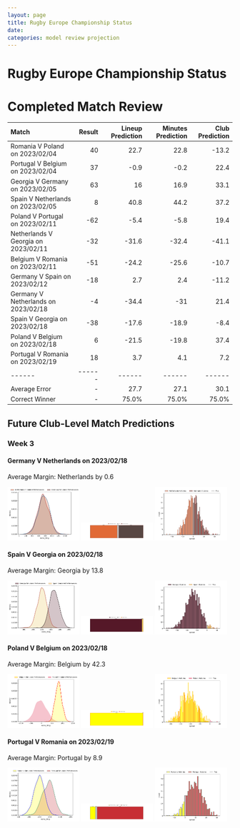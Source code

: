 ```yaml
---  
layout: page  
title: Rugby Europe Championship Status  
date:   
categories: model review projection  
---
```

# Rugby Europe Championship Status

# Completed Match Review


| Match                               |   Result |   Lineup Prediction |   Minutes Prediction |   Club Prediction |
|:------------------------------------|---------:|--------------------:|---------------------:|------------------:|
| Romania V Poland on 2023/02/04      |       40 |                22.7 |                 22.8 |             -13.2 |
| Portugal V Belgium on 2023/02/04    |       37 |                -0.9 |                 -0.2 |              22.4 |
| Georgia V Germany on 2023/02/05     |       63 |                16   |                 16.9 |              33.1 |
| Spain V Netherlands on 2023/02/05   |        8 |                40.8 |                 44.2 |              37.2 |
| Poland V Portugal on 2023/02/11     |      -62 |                -5.4 |                 -5.8 |              19.4 |
| Netherlands V Georgia on 2023/02/11 |      -32 |               -31.6 |                -32.4 |             -41.1 |
| Belgium V Romania on 2023/02/11     |      -51 |               -24.2 |                -25.6 |             -10.7 |
| Germany V Spain on 2023/02/12       |      -18 |                 2.7 |                  2.4 |             -11.2 |
| Germany V Netherlands on 2023/02/18 |       -4 |               -34.4 |                -31   |              21.4 |
| Spain V Georgia on 2023/02/18       |      -38 |               -17.6 |                -18.9 |              -8.4 |
| Poland V Belgium on 2023/02/18      |        6 |               -21.5 |                -19.8 |              37.4 |
| Portugal V Romania on 2023/02/19    |       18 |                 3.7 |                  4.1 |               7.2 |
| ------ | ------ | ------ | ------ | ------ |
| Average Error |       - | 27.7 | 27.1 | 30.1 |
| Correct Winner |       - | 75.0% | 75.0% | 75.0% |


## Future Club-Level Match Predictions

### Week 3

#### Germany V Netherlands on 2023/02/18


Average Margin: Netherlands by 0.6

<p float="left">
<img src="plots/performances_Germany_V_Netherlands_3.png" width="32%" />
<img src="plots/resultbar_Germany_V_Netherlands_3.png" width="32%" />
<img src="plots/spreads_Germany_V_Netherlands_3.png" width="32%" />
</p>

#### Spain V Georgia on 2023/02/18


Average Margin: Georgia by 13.8

<p float="left">
<img src="plots/performances_Spain_V_Georgia_3.png" width="32%" />
<img src="plots/resultbar_Spain_V_Georgia_3.png" width="32%" />
<img src="plots/spreads_Spain_V_Georgia_3.png" width="32%" />
</p>

#### Poland V Belgium on 2023/02/18


Average Margin: Belgium by 42.3

<p float="left">
<img src="plots/performances_Poland_V_Belgium_3.png" width="32%" />
<img src="plots/resultbar_Poland_V_Belgium_3.png" width="32%" />
<img src="plots/spreads_Poland_V_Belgium_3.png" width="32%" />
</p>

#### Portugal V Romania on 2023/02/19


Average Margin: Portugal by 8.9

<p float="left">
<img src="plots/performances_Portugal_V_Romania_3.png" width="32%" />
<img src="plots/resultbar_Portugal_V_Romania_3.png" width="32%" />
<img src="plots/spreads_Portugal_V_Romania_3.png" width="32%" />
</p>

